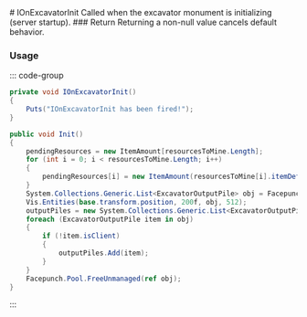 <Badge type="danger" text="Carbon Compatible"/>
# IOnExcavatorInit
Called when the excavator monument is initializing (server startup).
### Return
Returning a non-null value cancels default behavior.

### Usage
::: code-group
```csharp [Example]
private void IOnExcavatorInit()
{
	Puts("IOnExcavatorInit has been fired!");
}
```
```csharp [Source — Assembly-CSharp @ ExcavatorArm]
public void Init()
{
	pendingResources = new ItemAmount[resourcesToMine.Length];
	for (int i = 0; i < resourcesToMine.Length; i++)
	{
		pendingResources[i] = new ItemAmount(resourcesToMine[i].itemDef);
	}
	System.Collections.Generic.List<ExcavatorOutputPile> obj = Facepunch.Pool.Get<System.Collections.Generic.List<ExcavatorOutputPile>>();
	Vis.Entities(base.transform.position, 200f, obj, 512);
	outputPiles = new System.Collections.Generic.List<ExcavatorOutputPile>();
	foreach (ExcavatorOutputPile item in obj)
	{
		if (!item.isClient)
		{
			outputPiles.Add(item);
		}
	}
	Facepunch.Pool.FreeUnmanaged(ref obj);
}

```
:::
